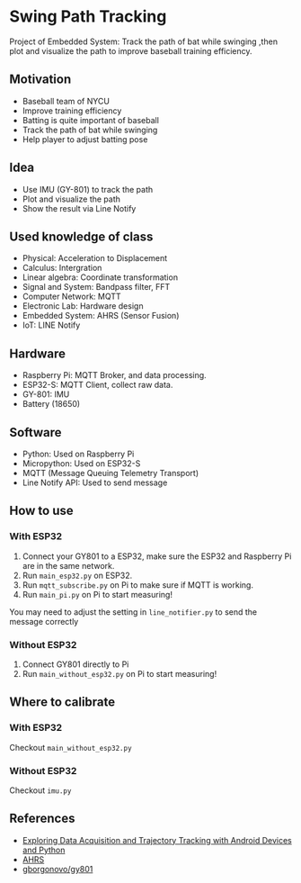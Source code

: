 # Swing Path Tracking

Project of Embedded System: Track the path of bat while swinging ,then plot and visualize the path to improve baseball training efficiency.

## Motivation
- Baseball team of NYCU
- Improve training efficiency
- Batting is quite important of baseball
- Track the path of bat while swinging
- Help player to adjust batting pose

## Idea
- Use IMU (GY-801) to track the path
- Plot and visualize the path
- Show the result via Line Notify

## Used knowledge of class
- Physical: Acceleration to Displacement
- Calculus: Intergration
- Linear algebra: Coordinate transformation
- Signal and System: Bandpass filter, FFT
- Computer Network: MQTT
- Electronic Lab: Hardware design
- Embedded System: AHRS (Sensor Fusion)
- IoT: LINE Notify

## Hardware
- Raspberry Pi: MQTT Broker, and data processing.
- ESP32-S: MQTT Client, collect raw data.
- GY-801: IMU
- Battery (18650)

## Software
- Python: Used on Raspberry Pi
- Micropython: Used on ESP32-S
- MQTT (Message Queuing Telemetry Transport)
- Line Notify API: Used to send message

## How to use

### With ESP32
1. Connect your GY801 to a ESP32, make sure the ESP32 and Raspberry Pi are in the same network.
2. Run `main_esp32.py` on ESP32.
3. Run `mqtt_subscribe.py` on Pi to make sure if MQTT is working.
4. Run `main_pi.py` on Pi to start measuring!

You may need to adjust the setting in `line_notifier.py` to send the message correctly

### Without ESP32
1. Connect GY801 directly to Pi
2. Run `main_without_esp32.py` on Pi to start measuring!

## Where to calibrate

### With ESP32

Checkout `main_without_esp32.py`

### Without ESP32

Checkout `imu.py`

## References

- [Exploring Data Acquisition and Trajectory Tracking with Android Devices and Python](https://medium.com/analytics-vidhya/exploring-data-acquisition-and-trajectory-tracking-with-android-devices-and-python-9fdef38f25ee)
- [AHRS](https://pypi.org/project/AHRS/)
- [gborgonovo/gy801](https://github.com/gborgonovo/gy801)
